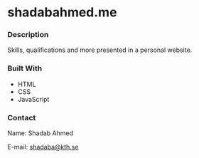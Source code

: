 # shadabahmed.me

### Description

Skills, qualifications and more presented in a personal website.

### Built With

- HTML
- CSS
- JavaScript

### Contact

Name: Shadab Ahmed

E-mail: shadaba@kth.se
